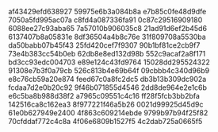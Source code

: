 af43429efd638927
59975e6b3a084b8a
e7b85c0fe48d9dfe
7050a5fd995ac07a
c8fd4a087336fa91
0c87c29516909180
6088ee27c93aba65
7a57010b906035c8
21ad91d6ef2b45d6
6137407b8a05831e
8df36504a4b8c76e
31f809708a5530ba
da50babb07b45f43
25fd420cef7f9307
90b1bf81ce2cb9f7
73e4b383cc54b0eb
62db8e8ed132d98b
552c9acaf2a8f171
bd3cc93edc004703
e89e124c43fd9764
15028dd295524322
91308e7b3f0a79cb
526c813b4e69b64f
09cbbb4c340d96b9
e8c76cb59a20e874
feed67c0a8fc2dc5
db3b13b309dc902a
fcdaa7d2e0b20c92
9f46b071855d4546
2dd8de964e2e1c6b
e6c5ba8b988d38f2
a7965c09551c4c16
ff28f5fcb3bb2bfa
142516ca8c162ea3
8f977221f46a5b26
0021d99925d45d9c
61e0b627949e2400
4f863c609214ebde
9799b97b94f25f82
70cfddaf772c4c8a
4f06e6809b1527f5
4c2dab725a0665f5
